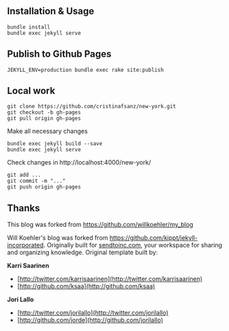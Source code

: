 ## Installation & Usage

    bundle install
    bundle exec jekyll serve

## Publish to Github Pages

    JEKYLL_ENV=production bundle exec rake site:publish

## Local work
    git clone https://github.com/cristinafsanz/new-york.git
    git checkout -b gh-pages
    git pull origin gh-pages

Make all necessary changes

    bundle exec jekyll build --save
    bundle exec jekyll serve

Check changes in http://localhost:4000/new-york/

    git add ...
    git commit -m "..."
    git push origin gh-pages


## Thanks

This blog was forked from https://github.com/willkoehler/my_blog 

Will Koehler's blog was forked from https://github.com/kippt/jekyll-incorporated. Originally built for
[sendtoinc.com](https://sendtoinc.com), your workspace for sharing and organizing knowledge.
Original template built by:

**Karri Saarinen**

+ [http://twitter.com/karrisaarinen](http://twitter.com/karrisaarinen)
+ [http://github.com/ksaa](http://github.com/ksaa)

**Jori Lallo**

+ [http://twitter.com/jorilallo](http://twitter.com/jorilallo)
+ [http://github.com/jorde](http://github.com/jorilallo)
